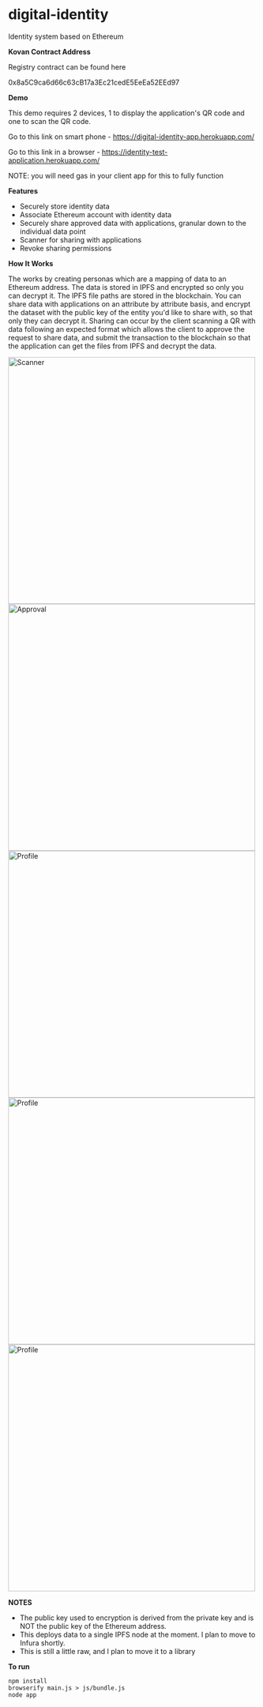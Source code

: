 # digital-identity
Identity system based on Ethereum

**Kovan Contract Address**

Registry contract can be found here

0x8a5C9ca6d66c63cB17a3Ec21cedE5EeEa52EEd97

**Demo** 

This demo requires 2 devices, 1 to display the application's QR code and one to scan the QR code.

Go to this link on smart phone - https://digital-identity-app.herokuapp.com/

Go to this link in a browser - https://identity-test-application.herokuapp.com/

NOTE: you will need gas in your client app for this to fully function

**Features** 

* Securely store identity data
* Associate Ethereum account with identity data
* Securely share approved data with applications, granular down to the individual data point
* Scanner for sharing with applications
* Revoke sharing permissions

**How It Works**

The works by creating personas which are a mapping of data to an Ethereum address.  The data is stored in IPFS and encrypted so only you can decrypt it.  The IPFS file paths are stored in the blockchain.  You can share data with applications on an attribute by attribute basis, and encrypt the dataset with the public key of the entity you'd like to share with, so that only they can decrypt it.  Sharing can occur by the client scanning a QR with data following an expected format which allows the client to approve the request to share data, and submit the transaction to the blockchain so that the application can get the files from IPFS and decrypt the data. 

<img alt="Scanner" src="https://raw.githubusercontent.com/miller46/digital-identity/master/screenshots/Screen%20Shot%202017-07-31%20at%206.22.36%20PM.png" width=500 />
<img alt="Approval" src="https://raw.githubusercontent.com/miller46/digital-identity/master/screenshots/Screen%20Shot%202017-10-22%20at%2011.21.01%20PM.png" width=500 />
<img alt="Profile" src="https://raw.githubusercontent.com/miller46/digital-identity/master/screenshots/Screen%20Shot%202017-10-23%20at%2010.31.59%20AM.png" width=500 />
<img alt="Profile" src="https://raw.githubusercontent.com/miller46/digital-identity/master/screenshots/Screen%20Shot%202017-10-23%20at%2010.32.12%20AM.png" width=500 />
<img alt="Profile" src="https://raw.githubusercontent.com/miller46/digital-identity/master/screenshots/Screen%20Shot%202017-10-22%20at%2011.22.35%20PM.png" width=500 />

**NOTES**

* The public key used to encryption is derived from the private key and is NOT the public key of the Ethereum address.
* This deploys data to a single IPFS node at the moment.  I plan to move to Infura shortly.
* This is still a little raw, and I plan to move it to a library

**To run** 

    npm install
    browserify main.js > js/bundle.js
    node app
